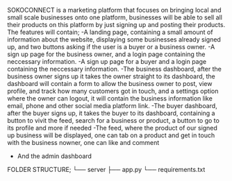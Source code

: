 SOKOCONNECT is a marketing platform that focuses on bringing local and small scale businesses onto one platform, businesses will be able to sell all their products on this platform by just signing up and posting their products.
The features will contain;
-A landing page, containing a small amount of information about the website, displaying some businesses already signed up, and two buttons asking if the user is a buyer or a business owner.
-A sign up page for the business owner, and a login page containing the neccessary information.
-A sign up page for a buyer and a login page containing the neccessary information.
-The business dashboard, after the business owner signs up it takes the owner straight to its dashboard, the dashboard will contain a form to allow the business owner to post,
view profile, and track how many customers got in touch, and a settings option where the owner can logout, it will contain the business information like email, phone and other social media platform link.
-The buyer dashboard, after the buyer signs up, it takes the buyer to its dashboard, containing a button to vivit the feed, search for a business or product, a button to go to its profile and more if needed
-The feed, where the product of our signed up business will be displayed, one can tab on a product and get in touch with the business nowner, one can like and comment
- And the admin dashboard

FOLDER STRUCTURE;
└── server
    ├── app.py
    └── requirements.txt

